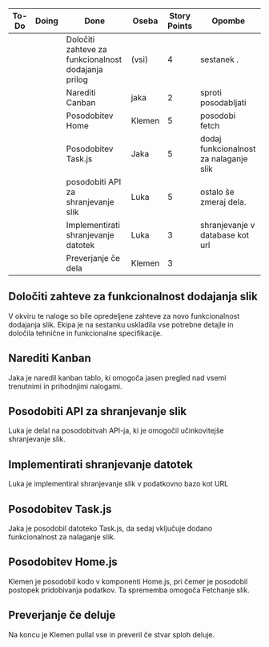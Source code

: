 |     **To-Do**      | **Doing**      |**Done**      |**Oseba**   | **Story Points** | **Opombe** |
|--------------------|----------------|--------------|-------------|------------------|--------------|
|                  |           | Določiti zahteve za funkcionalnost dodajanja prilog          |(vsi)       | 4                | sestanek .   |
|                    |             |Narediti Canban            | jaka        | 2                | sproti posodabljati |
|                                       |       | Posodobitev Home          |Klemen        | 5                | posodobi fetch |
|                            |   | Posodobitev Task.js                      |Jaka        | 5                | dodaj funkcionalnost za nalaganje slik  |
|                       |             |posodobiti API za shranjevanje slik         |Luka        | 5                | ostalo še zmeraj dela.              |
|                           |         |Implementirati shranjevanje datotek          | Luka        | 3              | shranjevanje v database kot url  |
|                                          | |Preverjanje če dela                  |Klemen      | 3              | |







## Določiti zahteve za funkcionalnost dodajanja slik ##
V okviru te naloge so bile opredeljene zahteve za novo funkcionalnost dodajanja slik. Ekipa je na sestanku uskladila vse potrebne detajle in določila tehnične in funkcionalne specifikacije.

## Narediti Kanban ##
Jaka je naredil kanban tablo, ki omogoča jasen pregled nad vsemi trenutnimi in prihodnjimi nalogami.

## Posodobiti API za shranjevanje slik ##
Luka je delal na posodobitvah API-ja, ki je omogočil učinkovitejše shranjevanje slik.

## Implementirati shranjevanje datotek ##
Luka je implementiral shranjevanje slik v podatkovno bazo kot URL

## Posodobitev Task.js ##
Jaka je posodobil datoteko Task.js, da sedaj vključuje dodano funkcionalnost za nalaganje slik. 

## Posodobitev Home.js ##
Klemen je posodobil kodo v komponenti Home.js, pri čemer je posodobil postopek pridobivanja podatkov. Ta sprememba omogoča Fetchanje slik.

## Preverjanje če deluje ##
Na koncu je Klemen pullal vse in preveril če stvar sploh deluje.

